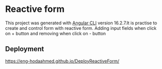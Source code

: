 
# Reactive form

This project was generated with [Angular CLI](https://github.com/angular/angular-cli) version 16.2.7.It is practise to create and control form with reactive form. Adding input fields when click on + button and removing when click on - button

## Deployment
https://eng-hodaahmed.github.io/DeployReactiveForm/
